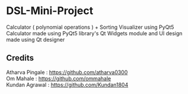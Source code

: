 # DSL-Mini-Project
Calculator ( polynomial operations ) + Sorting Visualizer using PyQt5
Calculator made using PyQt5 library's Qt Widgets module and UI design made using Qt designer

## Credits
Atharva Pingale : <a href="https://github.com/atharva0300">https://github.com/atharva0300<br/>
Om Mahale : <a href ="https://github.com/ommahale">https://github.com/ommahale<br/>
Kundan Agrawal : <a href = "https://github.com/Kundan1804">https://github.com/Kundan1804<br/>
